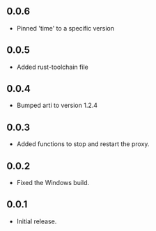 ## 0.0.6

* Pinned 'time' to a specific version

## 0.0.5

* Added rust-toolchain file

## 0.0.4

* Bumped arti to version 1.2.4

## 0.0.3

* Added functions to stop and restart the proxy.

## 0.0.2

* Fixed the Windows build.

## 0.0.1

* Initial release.
